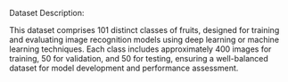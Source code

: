 Dataset Description:

This dataset comprises 101 distinct classes of fruits, designed for training and evaluating image recognition models using deep learning or machine learning techniques. 
Each class includes approximately 400 images for training, 50 for validation, and 50 for testing, ensuring a well-balanced dataset for model development and performance assessment.
